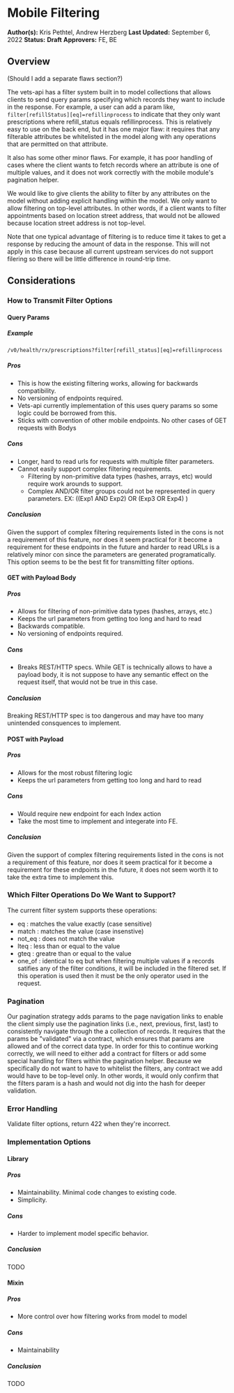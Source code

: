 # Mobile Filtering

**Author(s):** Kris Pethtel, Andrew Herzberg
**Last Updated:** September 6, 2022
**Status:** **Draft**
**Approvers:** FE, BE

## Overview

(Should I add a separate flaws section?)

The vets-api has a filter system built in to model collections that allows clients to send query params specifying which records they want to include in the response. For example, a user can add a param like, `filter[refillStatus][eq]=refillinprocess` to indicate that they only want prescriptions where refill_status equals refillinprocess. This is relatively easy to use on the back end, but it has one major flaw: it requires that any filterable attributes be whitelisted in the model along with any operations that are permitted on that attribute.

It also has some other minor flaws. For example, it has poor handling of cases where the client wants to fetch records where an attribute is one of multiple values, and it does not work correctly with the mobile module's pagination helper.

We would like to give clients the ability to filter by any attributes on the model without adding explicit handling within the model. We only want to allow filtering on top-level attributes. In other words, if a client wants to filter appointments based on location street address, that would not be allowed because location street address is not top-level.

Note that one typical advantage of filtering is to reduce time it takes to get a response by reducing the amount of data in the response. This will not apply in this case because all current upstream services do not support filering so there will be little difference in round-trip time.

## Considerations

### How to Transmit Filter Options

#### Query Params
##### Example
```/v0/health/rx/prescriptions?filter[refill_status][eq]=refillinprocess```
##### Pros
  - This is how the existing filtering works, allowing for backwards compatibility.   
  - No versioning of endpoints required.
  - Vets-api currently implementation of this uses query params so some logic could be borrowed from this.
  - Sticks with convention of other mobile endpoints. No other cases of GET requests with Bodys
##### Cons
  - Longer, hard to read urls for requests with multiple filter parameters.
  - Cannot easily support complex filtering requirements. 
    - Filtering by non-primitive data types (hashes, arrays, etc) would require work arounds to support. 
    - Complex AND/OR filter groups could not be represented in query parameters. EX: ((Exp1 AND Exp2) OR (Exp3 OR Exp4) )   
##### Conclusion
  Given the support of complex filtering requirements listed in the cons is not a requirement of this feature, nor does it seem practical for it become a requirement for these endpoints in the future and harder to read URLs is a relatively minor con since the parameters are generated programatically. This option seems to be the best fit for transmitting filter options.

#### GET with Payload Body
##### Pros
  - Allows for filtering of non-primitive data types (hashes, arrays, etc.)
  - Keeps the url parameters from getting too long and hard to read
  - Backwards compatible.
  - No versioning of endpoints required.
##### Cons
  - Breaks REST/HTTP specs. While GET is technically allows to have a payload body, it is not suppose to have any semantic effect on the request itself, that would not be true in this case. 
##### Conclusion
Breaking REST/HTTP spec is too dangerous and may have too many unintended consquences to implement.

#### POST with Payload
##### Pros
  - Allows for the most robust filtering logic
  - Keeps the url parameters from getting too long and hard to read
##### Cons
  - Would require new endpoint for each Index action
  - Take the most time to implement and integerate into FE.
##### Conclusion
Given the support of complex filtering requirements listed in the cons is not a requirement of this feature, nor does it seem practical for it become a requirement for these endpoints in the future, it does not seem worth it to take the extra time to implement this. 

### Which Filter Operations Do We Want to Support?

The current filter system supports these operations:
- eq : matches the value exactly (case sensitive)
- match : matches the value (case insenstive)
- not_eq : does not match the value
- lteq : less than or equal to the value
- gteq : greatre than or equal to the value
- one_of : identical to eq but when filtering multiple values if a records satifies any of the filter conditions, it will be included in the filtered set. If this operation is used then it must be the only operator used in the request.  

### Pagination

Our pagination strategy adds params to the page navigation links to enable the client simply use the pagination links (i.e., next, previous, first, last) to consistently navigate through the a collection of records. It requires that the params be "validated" via a contract, which ensures that params are allowed and of the correct data type. In order for this to continue working correctly, we will need to either add a contract for filters or add some special handling for filters within the pagination helper. Because we specifically do not want to have to whitelist the filters, any contract we add would have to be top-level only. In other words, it would only confirm that the filters param is a hash and would not dig into the hash for deeper validation.

### Error Handling

Validate filter options, return 422 when they're incorrect.

### Implementation Options

#### Library
##### Pros
  - Maintainability. Minimal code changes to existing code. 
  - Simplicity. 
##### Cons
  - Harder to implement model specific behavior.
##### Conclusion
TODO

#### Mixin
##### Pros
  - More control over how filtering works from model to model
##### Cons
  - Maintainability
##### Conclusion
TODO
